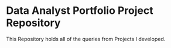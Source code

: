 # Data Analyst Portfolio Project Repository

This Repository holds all of the queries from Projects I developed.

